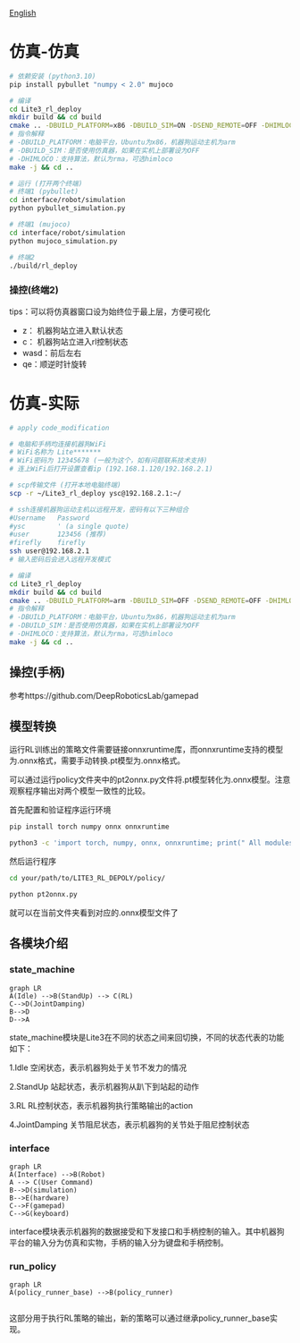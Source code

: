 [English](./README_EN.md)

# 仿真-仿真

```bash
# 依赖安装 (python3.10)
pip install pybullet "numpy < 2.0" mujoco

# 编译
cd Lite3_rl_deploy
mkdir build && cd build
cmake .. -DBUILD_PLATFORM=x86 -DBUILD_SIM=ON -DSEND_REMOTE=OFF -DHIMLOCO=ON
# 指令解释
# -DBUILD_PLATFORM：电脑平台，Ubuntu为x86，机器狗运动主机为arm
# -DBUILD_SIM：是否使用仿真器，如果在实机上部署设为OFF 
# -DHIMLOCO：支持算法，默认为rma，可选himloco
make -j && cd ..
```

```bash
# 运行 (打开两个终端)
# 终端1 (pybullet)
cd interface/robot/simulation
python pybullet_simulation.py

# 终端1 (mujoco)
cd interface/robot/simulation
python mujoco_simulation.py

# 终端2 
./build/rl_deploy
```

### 操控(终端2)

tips：可以将仿真器窗口设为始终位于最上层，方便可视化

- z： 机器狗站立进入默认状态
- c： 机器狗站立进入rl控制状态
- wasd：前后左右
- qe：顺逆时针旋转

# 仿真-实际

```bash
# apply code_modification

# 电脑和手柄均连接机器狗WiFi
# WiFi名称为 Lite*******
# WiFi密码为 12345678 (一般为这个，如有问题联系技术支持)
# 连上WiFi后打开设置查看ip (192.168.1.120/192.168.2.1)

# scp传输文件 (打开本地电脑终端)
scp -r ~/Lite3_rl_deploy ysc@192.168.2.1:~/

# ssh连接机器狗运动主机以远程开发，密码有以下三种组合
#Username	Password
#ysc		' (a single quote)
#user		123456 (推荐)
#firefly	firefly
ssh user@192.168.2.1
# 输入密码后会进入远程开发模式

# 编译
cd Lite3_rl_deploy
mkdir build && cd build
cmake .. -DBUILD_PLATFORM=arm -DBUILD_SIM=OFF -DSEND_REMOTE=OFF -DHIMLOCO=ON
# 指令解释
# -DBUILD_PLATFORM：电脑平台，Ubuntu为x86，机器狗运动主机为arm
# -DBUILD_SIM：是否使用仿真器，如果在实机上部署设为OFF 
# -DHIMLOCO：支持算法，默认为rma，可选himloco
make -j && cd ..
```

## 操控(手柄)

参考https://github.com/DeepRoboticsLab/gamepad

## 模型转换

运行RL训练出的策略文件需要链接onnxruntime库，而onnxruntime支持的模型为.onnx格式，需要手动转换.pt模型为.onnx格式。

可以通过运行policy文件夹中的pt2onnx.py文件将.pt模型转化为.onnx模型。注意观察程序输出对两个模型一致性的比较。

首先配置和验证程序运行环境

```bash
pip install torch numpy onnx onnxruntime

python3 -c 'import torch, numpy, onnx, onnxruntime; print(" All modules OK")'
```

然后运行程序

```bash
cd your/path/to/LITE3_RL_DEPOLY/policy/

python pt2onnx.py
```
就可以在当前文件夹看到对应的.onnx模型文件了


## 各模块介绍

### state_machine


```mermaid
graph LR
A(Idle) -->B(StandUp) --> C(RL) 
C-->D(JointDamping)
B-->D
D-->A

```

state_machine模块是Lite3在不同的状态之间来回切换，不同的状态代表的功能如下：

1.Idle 空闲状态，表示机器狗处于关节不发力的情况

2.StandUp 站起状态，表示机器狗从趴下到站起的动作

3.RL RL控制状态，表示机器狗执行策略输出的action

4.JointDamping 关节阻尼状态，表示机器狗的关节处于阻尼控制状态

### interface

```mermaid
graph LR
A(Interface) -->B(Robot)
A --> C(User Command)
B-->D(simulation)
B-->E(hardware)
C-->F(gamepad)
C-->G(keyboard)

```

interface模块表示机器狗的数据接受和下发接口和手柄控制的输入。其中机器狗平台的输入分为仿真和实物，手柄的输入分为键盘和手柄控制。

### run_policy

```mermaid
graph LR
A(policy_runner_base) -->B(policy_runner)


```

这部分用于执行RL策略的输出，新的策略可以通过继承policy_runner_base实现。
